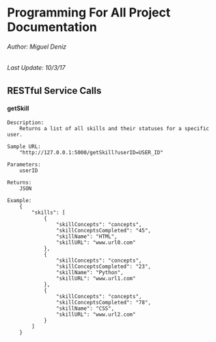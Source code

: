 <h1>Programming For All Project Documentation</h1>
<h6>Author: Miguel Deniz</h6>
<h6>Last Update: 10/3/17</h6>

<h2>RESTful Service Calls</h2>
<h4>getSkill</h4>

```
Description:
    Returns a list of all skills and their statuses for a specific user.

Sample URL:
    "http://127.0.0.1:5000/getSkill?userID=USER_ID"

Parameters:
    userID

Returns:
    JSON
        
Example:
    {
        "skills": [
            {
                "skillConcepts": "concepts", 
                "skillConceptsCompleted": "45", 
                "skillName": "HTML", 
                "skillURL": "www.url0.com"
            }, 
            {
                "skillConcepts": "concepts", 
                "skillConceptsCompleted": "23", 
                "skillName": "Python", 
                "skillURL": "www.url1.com"
            }, 
            {
                "skillConcepts": "concepts", 
                "skillConceptsCompleted": "78", 
                "skillName": "CSS", 
                "skillURL": "www.url2.com"
            }
        ]
    }
``` 


